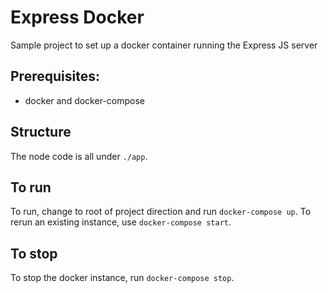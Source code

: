 # Express Docker
Sample project to set up a docker container running the Express JS server

## Prerequisites:
  - docker and docker-compose

## Structure
The node code is all under `./app`.

## To run
To run, change to root of project direction and run `docker-compose up`. To rerun an existing instance, use
`docker-compose start`.

## To stop
To stop the docker instance, run `docker-compose stop`.
